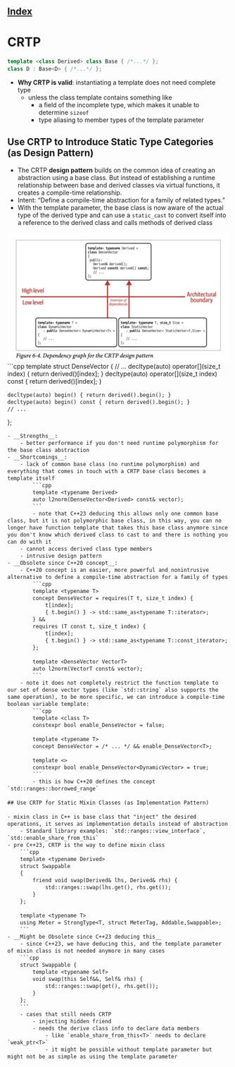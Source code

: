 ## [Index](../c++_software_design.md)

# CRTP

```cpp
template <class Derived> class Base { /*...*/ };
class D : Base<D> { /*...*/ };
```

- __Why CRTP is valid__: instantiating a template does not need complete type
    - unless the class template contains something like
        - a field of the incomplete type, which makes it unable to determine `sizeof`
        - type aliasing to member types of the template parameter

## Use CRTP to Introduce Static Type Categories (as Design Pattern)

- The CRTP __design pattern__ builds on the common idea of creating an abstraction using a base class. But instead of establishing a runtime relationship between base and derived classes via virtual functions, it creates a compile-time relationship.
- Intent: “Define a compile-time abstraction for a family of related types.”
- With the template parameter, the base class is now aware of the actual type of the derived type and can use a `static_cast` to convert itself into a reference to the derived class and calls methods of derived class
<img src="./figure6-4.png">
```cpp
template <typename Derived>
struct DenseVector {
    // ...
    decltype(auto) operator[](size_t index) { return derived()[index]; }
    decltype(auto) operator[](size_t index) const { return derived()[index]; }

    decltype(auto) begin() { return derived().begin(); }
    decltype(auto) begin() const { return derived().begin(); }
    // ...
};
```
- __Strengths__:
    - better performance if you don't need runtime polymorphism for the base class abstraction
- __Shortcomings__:
    - lack of common base class (no runtime polymorphism) and everything that comes in touch with a CRTP base class becomes a template itself
        ```cpp
        template <typename Derived>
        auto l2norm(DenseVector<Derived> const& vector);
        ```
        - note that C++23 deducing this allows only one common base class, but it is not polymorphic base class, in this way, you can no longer have function template that takes this base class anymore since you don't know which derived class to cast to and there is nothing you can do with it
    - cannot access derived class type members
    - intrusive design pattern
- __Obsolete since C++20 concept__:
    - C++20 concept is an easier, more powerful and nonintrusive alternative to define a compile-time abstraction for a family of types
        ```cpp
        template <typename T>
        concept DenseVector = requires(T t, size_t index) {
            t[index];
            { t.begin() } -> std::same_as<typename T::iterator>;
        } &&
        requires (T const t, size_t index) {
            t[index];
            { t.begin() } -> std::same_as<typename T::const_iterator>;
        };

        template <DenseVector VectorT>
        auto l2norm(VectorT const& vector);
        ```
    - note it does not completely restrict the function template to our set of dense vector types (like `std::string` also supports the same operation), to be more specific, we can introduce a compile-time boolean variable template:
        ```cpp
        template <class T>
        constexpr bool enable_DenseVector = false;

        template <typename T>
        concept DenseVector = /* ... */ && enable_DenseVector<T>;

        template <>
        constexpr bool enable_DenseVector<DynamicVector> = true;
        ```
        - this is how C++20 defines the concept `std::ranges::borrowed_range`

## Use CRTP for Static Mixin Classes (as Implementation Pattern)

- mixin class in C++ is base class that "inject" the desired operations, it serves as implementation details instead of abstraction
    - Standard library examples: `std::ranges::view_interface`, `std::enable_share_from_this`
- pre C++23, CRTP is the way to define mixin class
    ```cpp
    template <typename Derived>
    struct Swappable
    {
        friend void swap(Derived& lhs, Derived& rhs) {
            std::ranges::swap(lhs.get(), rhs.get());
        }
    };

    template <typename T>
    using Meter = StrongType<T, struct MeterTag, Addable,Swappable>;
    ```
- __Might be Obsolete since C++23 deducing this__
    - since C++23, we have deducing this, and the template parameter of mixin class is not needed anymore in many cases
    ```cpp
    struct Swappable {
        template <typename Self>
        void swap(this Self&&, Self& rhs) {
            std::ranges::swap(get(), rhs.get());
        }
    };
    ```
    - cases that still needs CRTP
        - injecting hidden friend
        - needs the derive class info to declare data members
            - like `enable_share_from_this<T>` needs to declare `weak_ptr<T>`
            - it might be possible without template parameter but might not be as simple as using the template parameter